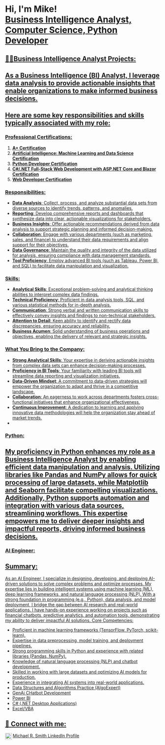 <h1>Hi, I'm Mike! <br/><a href="https://github.com/MSMITH71910"> </a> <a href="https://www.linkedin.com/in/michael-smith-2b38b260">Business Intelligence Analyst, Computer Science, Python Developer</a> <a href=r</a></h1>

<h2>👨‍💻Business Intelligence Analyst Projects:</h2>
<h2>As a Business Intelligence (BI) Analyst, I leverage data analysis to provide actionable insights that enable organizations to make informed business decisions.</h2>
<h2>Here are some key responsibilities and skills typically associated with my role:</h2>

### Professional Certifications:

1. **A+ Certification**
2. **Artificial Intelligence: Machine Learning and Data Science Certification**
3. **Python Developer Certification**
4. **C#/.NET Full-Stack Web Development with ASP.NET Core and Blazor Certification**
5. **Web Developer Certification**  



### Responsibilities:
- **Data Analysis**: Collect, process, and analyze substantial data sets from diverse sources to identify trends, patterns, and anomalies.
- **Reporting**: Develop comprehensive reports and dashboards that synthesize data into clear, actionable visualizations for stakeholders.
- **Business Insights**: Offer actionable recommendations derived from data analysis to support strategic planning and informed decision-making.
- **Collaboration**: Engage with various departments (such as marketing, sales, and finance) to understand their data requirements and align support for their objectives.
- **Data Governance**: Maintain the quality and integrity of the data utilized for analysis, ensuring compliance with data management standards.
- **Tool Proficiency**: Employ advanced BI tools (such as Tableau, Power BI, and SQL) to facilitate data manipulation and visualization.

### Skills:
- **Analytical Skills**: Exceptional problem-solving and analytical thinking abilities to interpret complex data findings.
- **Technical Proficiency**: Proficient in data analysis tools, SQL, and various statistical methods for in-depth analysis.
- **Communication**: Strong verbal and written communication skills to effectively convey insights and findings to non-technical stakeholders.
- **Attention to Detail**: Keen ability to identify and rectify data discrepancies, ensuring accuracy and reliability.
- **Business Acumen**: Solid understanding of business operations and objectives, enabling the delivery of relevant and strategic insights.

### What You Bring to the Company:
- **Strong Analytical Skills**: Your expertise in deriving actionable insights from complex data sets can enhance decision-making processes.
- **Proficiency in BI Tools**: Your familiarity with leading BI tools will streamline data reporting and visualization initiatives.
- **Data-Driven Mindset**: A commitment to data-driven strategies will empower the organization to adapt and thrive in a competitive landscape.
- **Collaboration**: An eagerness to work across departments fosters cross-functional initiatives that enhance organizational effectiveness.
- **Continuous Improvement**: A dedication to learning and applying innovative data methodologies will help the organization stay ahead of market trends.
-

### Python:
## My proficiency in Python enhances my role as a Business Intelligence Analyst by enabling efficient data manipulation and analysis. Utilizing libraries like Pandas and NumPy allows for quick processing of large datasets, while Matplotlib and Seaborn facilitate compelling visualizations. Additionally, Python supports automation and integration with various data sources, streamlining workflows. This expertise empowers me to deliver deeper insights and impactful reports, driving informed business decisions.


### AI Engineer:

## Summary:
As an AI Engineer, I specialize in designing, developing, and deploying AI-driven solutions to solve complex problems and optimize processes. My expertise lies in building intelligent systems using machine learning (ML), deep learning frameworks, and natural language processing (NLP). With a strong foundation in programming (e.g., Python), data analysis, and model deployment, I bridge the gap between AI research and real-world applications. I have hands-on experience working on projects such as financial chatbots, predictive analytics, and automation tools, demonstrating my ability to deliver impactful AI solutions.
Core Competencies:

- Proficient in machine learning frameworks (TensorFlow, PyTorch, scikit-learn).
- Expertise in data preprocessing, model training, and deployment pipelines.
- Strong programming skills in Python and experience with related libraries (Pandas, NumPy).
- Knowledge of natural language processing (NLP) and chatbot development.
- Skilled in working with large datasets and optimizing AI models for production.
- Experience in integrating AI systems into real-world applications.
- Data Structures and Algorithms Practice (AlgoExpert)
- GenAi CHatbot Development
- Power BI</b>  
- C# (.NET Desktop Applications)
- Excel/VBA

  

<h2> 🤳 Connect with me:</h2>

<img align="left" alt="JoshMadakor | LinkedIn" width="22px" src="https://cdn.jsdelivr.net/npm/simple-icons@v3/icons/linkedin.svg" />
 </a> <a href="https://www.linkedin.com/in/michael-smith-2b38b260">Michael R. Smith LinkedIn Profile</a> <a href=r</a></h1>
